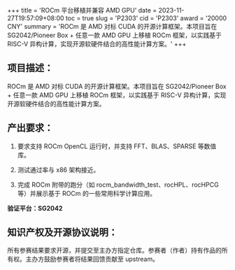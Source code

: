 +++
title = 'ROCm 平台移植并兼容 AMD GPU'
date = 2023-11-27T19:57:09+08:00
toc = true
slug = 'P2303'
cid = 'P2303'
award = '20000 CNY'
summary = 'ROCm 是 AMD 对标 CUDA 的开源计算框架。本项目旨在 SG2042/Pioneer Box + 任意一款 AMD GPU 上移植 ROCm 框架，以实践基于 RISC-V 异构计算，实现开源软硬件结合的高性能计算方案。'
+++

## 项目描述：

ROCm 是 AMD 对标 CUDA 的开源计算框架。本项目旨在 SG2042/Pioneer Box + 任意一款 AMD GPU 上移植 ROCm 框架，以实践基于 RISC-V 异构计算，实现开源软硬件结合的高性能计算方案。

## 产出要求：

1. 要求支持 ROCm OpenCL 运行时，并支持 FFT、BLAS、SPARSE 等数值库。

2. 测试通过率与 x86 架构接近。

3. 完成 ROCm 附带的跑分（如 rocm_bandwidth_test、rocHPL、rocHPCG 等）并展示基于 ROCm 的一些常用科学计算应用。

**验证平台：SG2042**

## 知识产权及开源协议说明：

所有参赛结果要求开源，并提交至主办方指定仓库。参赛者（作者）持有作品的所有权。主办方鼓励参赛者将结果回馈贡献至 upstream。
